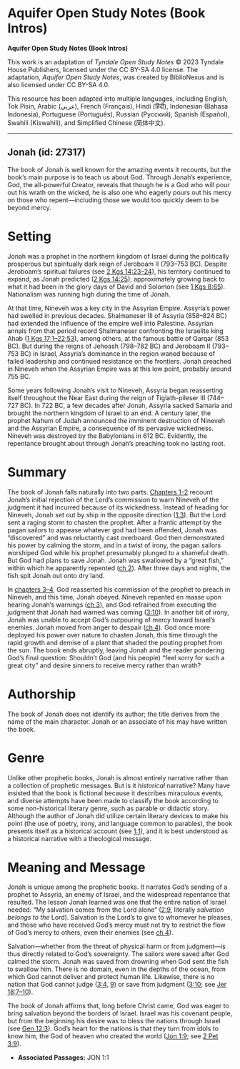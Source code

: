 # Aquifer Open Study Notes (Book Intros)

**Aquifer Open Study Notes (Book Intros)**

This work is an adaptation of *Tyndale Open Study Notes* © 2023 Tyndale House Publishers, licensed under the CC BY\-SA 4\.0 license. The adaptation, *Aquifer Open Study Notes*, was created by BiblioNexus and is also licensed under CC BY\-SA 4\.0\.

This resource has been adapted into multiple languages, including English, Tok Pisin, Arabic (عربي), French (Français), Hindi (हिंदी), Indonesian (Bahasa Indonesia), Portuguese (Português), Russian (Русский), Spanish (Español), Swahili (Kiswahili), and Simplified Chinese (简体中文).



--------------------------------

## Jonah (id: 27317)

The book of Jonah is well known for the amazing events it recounts, but the book’s main purpose is to teach us about God. Through Jonah’s experience, God, the all\-powerful Creator, reveals that though he is a God who will pour out his wrath on the wicked, he is also one who eagerly pours out his mercy on those who repent—including those we would too quickly deem to be beyond mercy.

Setting
=======

Jonah was a prophet in the northern kingdom of Israel during the politically prosperous but spiritually dark reign of Jeroboam II (793–753 BC). Despite Jeroboam’s spiritual failures (see [2 Kgs 14:23–24](https://ref.ly/2Kgs14:23-2Kgs14:24)), his territory continued to expand, as Jonah predicted ([2 Kgs 14:25](https://ref.ly/2Kgs14:25)), approximately growing back to what it had been in the glory days of David and Solomon (see [1 Kgs 8:65](https://ref.ly/1Kgs8:65)). Nationalism was running high during the time of Jonah.

At that time, Nineveh was a key city in the Assyrian Empire. Assyria’s power had swelled in previous decades. Shalmaneser III of Assyria (858–824 BC) had extended the influence of the empire well into Palestine. Assyrian annals from that period record Shalmaneser confronting the Israelite king Ahab ([1 Kgs 17:1–22:53](https://ref.ly/1Kgs17:1-1Kgs22:53)), among others, at the famous battle of Qarqar (853 BC). But during the reigns of Jehoash (798–782 BC) and Jeroboam II (793–753 BC) in Israel, Assyria’s dominance in the region waned because of failed leadership and continued resistance on the frontiers. Jonah preached in Nineveh when the Assyrian Empire was at this low point, probably around 755 BC.

Some years following Jonah’s visit to Nineveh, Assyria began reasserting itself throughout the Near East during the reign of Tiglath\-pileser III (744–727 BC). In 722 BC, a few decades after Jonah, Assyria sacked Samaria and brought the northern kingdom of Israel to an end. A century later, the prophet Nahum of Judah announced the imminent destruction of Nineveh and the Assyrian Empire, a consequence of its pervasive wickedness. Nineveh was destroyed by the Babylonians in 612 BC. Evidently, the repentance brought about through Jonah’s preaching took no lasting root.

Summary
=======

The book of Jonah falls naturally into two parts. [Chapters 1–2](https://ref.ly/Jonah1:1-Jonah2:10) recount Jonah’s initial rejection of the Lord’s commission to warn Nineveh of the judgment it had incurred because of its wickedness. Instead of heading for Nineveh, Jonah set out by ship in the opposite direction ([1:3](https://ref.ly/Jonah1:3)). But the Lord sent a raging storm to chasten the prophet. After a frantic attempt by the pagan sailors to appease whatever god had been offended, Jonah was “discovered” and was reluctantly cast overboard. God then demonstrated his power by calming the storm, and in a twist of irony, the pagan sailors worshiped God while his prophet presumably plunged to a shameful death. But God had plans to save Jonah. Jonah was swallowed by a “great fish,” within which he apparently repented ([ch 2](https://ref.ly/Jonah2:1-Jonah2:10)). After three days and nights, the fish spit Jonah out onto dry land.

In [chapters 3–4](https://ref.ly/Jonah3:1-Jonah4:11), God reasserted his commission of the prophet to preach in Nineveh, and this time, Jonah obeyed. Nineveh repented en masse upon hearing Jonah’s warnings ([ch 3](https://ref.ly/Jonah3:1-Jonah3:10)), and God refrained from executing the judgment that Jonah had warned was coming ([3:10](https://ref.ly/Jonah3:10)). In another bit of irony, Jonah was unable to accept God’s outpouring of mercy toward Israel’s enemies. Jonah moved from anger to despair ([ch 4](https://ref.ly/Jonah4:1-Jonah4:11)). God once more deployed his power over nature to chasten Jonah, this time through the rapid growth and demise of a plant that shaded the pouting prophet from the sun. The book ends abruptly, leaving Jonah and the reader pondering God’s final question: Shouldn’t God (and his people) “feel sorry for such a great city” and desire sinners to receive mercy rather than wrath?

Authorship
==========

The book of Jonah does not identify its author; the title derives from the name of the main character. Jonah or an associate of his may have written the book.

Genre
=====

Unlike other prophetic books, Jonah is almost entirely narrative rather than a collection of prophetic messages. But is it *historical* narrative? Many have insisted that the book is fictional because it describes miraculous events, and diverse attempts have been made to classify the book according to some non\-historical literary genre, such as parable or didactic story. Although the author of Jonah did utilize certain literary devices to make his point (the use of poetry, irony, and language common to parables), the book presents itself as a historical account (see [1:1](https://ref.ly/Jonah1:1)), and it is best understood as a historical narrative with a theological message.

Meaning and Message
===================

Jonah is unique among the prophetic books. It narrates God’s sending of a prophet to Assyria, an enemy of Israel, and the widespread repentance that resulted. The lesson Jonah learned was one that the entire nation of Israel needed: “My salvation comes from the Lord alone” ([2:9](https://ref.ly/Jonah2:9), literally *salvation belongs to the* Lord). Salvation is the Lord’s to give to whomever he pleases, and those who have received God’s mercy must not try to restrict the flow of God’s mercy to others, even their enemies (see [ch 4](https://ref.ly/Jonah4:1-Jonah4:11)).

Salvation—whether from the threat of physical harm or from judgment—is thus directly related to God’s sovereignty. The sailors were saved after God calmed the storm. Jonah was saved from drowning when God sent the fish to swallow him. There is no domain, even in the depths of the ocean, from which God cannot deliver and protect human life. Likewise, there is no nation that God cannot judge ([3:4](https://ref.ly/Jonah3:4), [9](https://ref.ly/Jonah3:9)) or save from judgment ([3:10](https://ref.ly/Jonah3:10); see [Jer 18:7–10](https://ref.ly/Jer18:7-Jer18:10)).

The book of Jonah affirms that, long before Christ came, God was eager to bring salvation beyond the borders of Israel. Israel was his covenant people, but from the beginning his desire was to bless the nations through Israel (see [Gen 12:3](https://ref.ly/Gen12:3)). God’s heart for the nations is that they turn from idols to know him, the God of heaven who created the world ([Jon 1:9](https://ref.ly/Jonah1:9); see [2 Pet 3:9](https://ref.ly/2Pet3:9)).

* **Associated Passages:** JON 1:1

